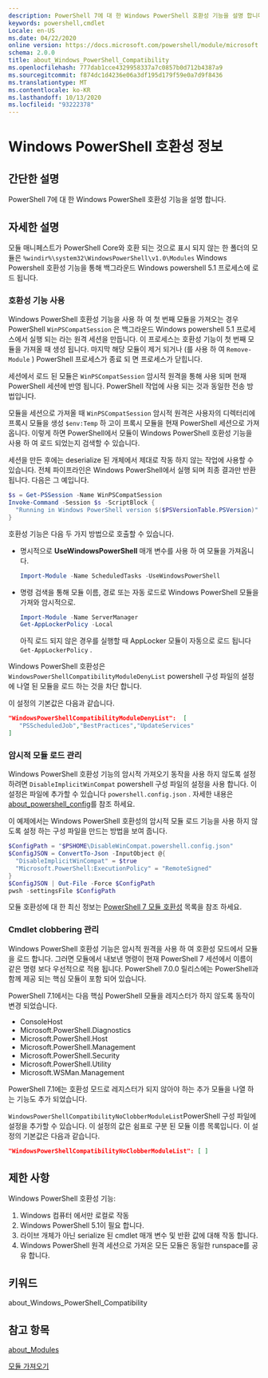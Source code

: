 ```yaml
---
description: PowerShell 7에 대 한 Windows PowerShell 호환성 기능을 설명 합니다.
keywords: powershell,cmdlet
Locale: en-US
ms.date: 04/22/2020
online version: https://docs.microsoft.com/powershell/module/microsoft.powershell.core/about/about_windows_powershell_compatibility?view=powershell-7&WT.mc_id=ps-gethelp
schema: 2.0.0
title: about_Windows_PowerShell_Compatibility
ms.openlocfilehash: 777dab1cce4329958337a7c0857b0d712b4387a9
ms.sourcegitcommit: f874dc1d4236e06a3df195d179f59e0a7d9f8436
ms.translationtype: MT
ms.contentlocale: ko-KR
ms.lasthandoff: 10/13/2020
ms.locfileid: "93222378"
---
```

# <a name="about-windows-powershell-compatibility"></a>Windows PowerShell 호환성 정보

## <a name="short-description"></a>간단한 설명

PowerShell 7에 대 한 Windows PowerShell 호환성 기능을 설명 합니다.

## <a name="long-description"></a>자세한 설명

모듈 매니페스트가 PowerShell Core와 호환 되는 것으로 표시 되지 않는 한 폴더의 모듈은 `%windir%\system32\WindowsPowerShell\v1.0\Modules` Windows Powershell 호환성 기능을 통해 백그라운드 Windows powershell 5.1 프로세스에 로드 됩니다.

### <a name="using-the-compatibility-feature"></a>호환성 기능 사용

Windows PowerShell 호환성 기능을 사용 하 여 첫 번째 모듈을 가져오는 경우 PowerShell `WinPSCompatSession` 은 백그라운드 Windows powershell 5.1 프로세스에서 실행 되는 라는 원격 세션을 만듭니다. 이 프로세스는 호환성 기능이 첫 번째 모듈을 가져올 때 생성 됩니다. 마지막 해당 모듈이 제거 되거나 (를 사용 하 여 `Remove-Module` ) PowerShell 프로세스가 종료 되 면 프로세스가 닫힙니다.

세션에서 로드 된 모듈은 `WinPSCompatSession` 암시적 원격을 통해 사용 되며 현재 PowerShell 세션에 반영 됩니다. PowerShell 작업에 사용 되는 것과 동일한 전송 방법입니다.

모듈을 세션으로 가져올 때 `WinPSCompatSession` 암시적 원격은 사용자의 디렉터리에 프록시 모듈을 생성 `$env:Temp` 하 고이 프록시 모듈을 현재 PowerShell 세션으로 가져옵니다. 이렇게 하면 PowerShell에서 모듈이 Windows PowerShell 호환성 기능을 사용 하 여 로드 되었는지 검색할 수 있습니다.

세션을 만든 후에는 deserialize 된 개체에서 제대로 작동 하지 않는 작업에 사용할 수 있습니다. 전체 파이프라인은 Windows PowerShell에서 실행 되며 최종 결과만 반환 됩니다. 다음은 그 예입니다. 

```powershell
$s = Get-PSSession -Name WinPSCompatSession
Invoke-Command -Session $s -ScriptBlock {
  "Running in Windows PowerShell version $($PSVersionTable.PSVersion)"
}
```

호환성 기능은 다음 두 가지 방법으로 호출할 수 있습니다.

- 명시적으로 **UseWindowsPowerShell** 매개 변수를 사용 하 여 모듈을 가져옵니다.

   ```powershell
   Import-Module -Name ScheduledTasks -UseWindowsPowerShell
   ```

- 명령 검색을 통해 모듈 이름, 경로 또는 자동 로드로 Windows PowerShell 모듈을 가져와 암시적으로.

   ```powershell
   Import-Module -Name ServerManager
   Get-AppLockerPolicy -Local
   ```

   아직 로드 되지 않은 경우를 실행할 때 AppLocker 모듈이 자동으로 로드 됩니다  `Get-AppLockerPolicy` .

Windows PowerShell 호환성은 `WindowsPowerShellCompatibilityModuleDenyList` powershell 구성 파일의 설정에 나열 된 모듈을 로드 하는 것을 차단 합니다.

이 설정의 기본값은 다음과 같습니다.

```json
"WindowsPowerShellCompatibilityModuleDenyList":  [
   "PSScheduledJob","BestPractices","UpdateServices"
]
```

### <a name="managing-implicit-module-loading"></a>암시적 모듈 로드 관리

Windows PowerShell 호환성 기능의 암시적 가져오기 동작을 사용 하지 않도록 설정 하려면 `DisableImplicitWinCompat` powershell 구성 파일의 설정을 사용 합니다. 이 설정은 파일에 추가할 수 있습니다 `powershell.config.json` . 자세한 내용은 [about_powershell_config](about_powershell_config.md)를 참조 하세요.

이 예제에서는 Windows PowerShell 호환성의 암시적 모듈 로드 기능을 사용 하지 않도록 설정 하는 구성 파일을 만드는 방법을 보여 줍니다.

```powershell
$ConfigPath = "$PSHOME\DisableWinCompat.powershell.config.json"
$ConfigJSON = ConvertTo-Json -InputObject @{
  "DisableImplicitWinCompat" = $true
  "Microsoft.PowerShell:ExecutionPolicy" = "RemoteSigned"
}
$ConfigJSON | Out-File -Force $ConfigPath
pwsh -settingsFile $ConfigPath
```

모듈 호환성에 대 한 최신 정보는 [PowerShell 7 모듈 호환성](https://aka.ms/PSModuleCompat) 목록을 참조 하세요.

### <a name="managing-cmdlet-clobbering"></a>Cmdlet clobbering 관리

Windows PowerShell 호환성 기능은 암시적 원격을 사용 하 여 호환성 모드에서 모듈을 로드 합니다. 그러면 모듈에서 내보낸 명령이 현재 PowerShell 7 세션에서 이름이 같은 명령 보다 우선적으로 적용 됩니다. PowerShell 7.0.0 릴리스에는 PowerShell과 함께 제공 되는 핵심 모듈이 포함 되어 있습니다.

PowerShell 7.1에서는 다음 핵심 PowerShell 모듈을 레지스터가 하지 않도록 동작이 변경 되었습니다.

- ConsoleHost
- Microsoft.PowerShell.Diagnostics
- Microsoft.PowerShell.Host
- Microsoft.PowerShell.Management
- Microsoft.PowerShell.Security
- Microsoft.PowerShell.Utility
- Microsoft.WSMan.Management

PowerShell 7.1에는 호환성 모드로 레지스터가 되지 않아야 하는 추가 모듈을 나열 하는 기능도 추가 되었습니다.

`WindowsPowerShellCompatibilityNoClobberModuleList`PowerShell 구성 파일에 설정을 추가할 수 있습니다. 이 설정의 값은 쉼표로 구분 된 모듈 이름 목록입니다. 이 설정의 기본값은 다음과 같습니다.

```json
"WindowsPowerShellCompatibilityNoClobberModuleList": [ ]
```

## <a name="limitations"></a>제한 사항

Windows PowerShell 호환성 기능:

1. Windows 컴퓨터 에서만 로컬로 작동
1. Windows PowerShell 5.1이 필요 합니다.
1. 라이브 개체가 아닌 serialize 된 cmdlet 매개 변수 및 반환 값에 대해 작동 합니다.
1. Windows PowerShell 원격 세션으로 가져온 모든 모듈은 동일한 runspace를 공유 합니다.

## <a name="keywords"></a>키워드

about_Windows_PowerShell_Compatibility

## <a name="see-also"></a>참고 항목

[about_Modules](about_Modules.md)

[모듈 가져오기](xref:Microsoft.PowerShell.Core.Import-Module)
